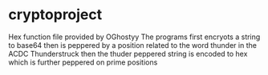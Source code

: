 # cryptoproject
Hex function file provided by OGhostyy
The programs first encryots a string to base64
then is peppered by a position related to the word thunder in the ACDC Thunderstruck
then the thuder peppered string is encoded to hex
which is further peppered on prime positions
